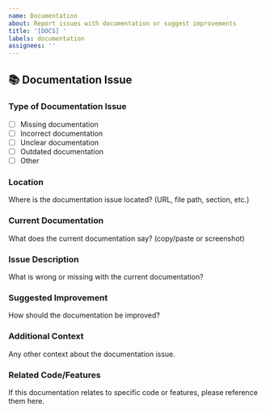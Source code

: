 ```yaml
---
name: Documentation
about: Report issues with documentation or suggest improvements
title: '[DOCS] '
labels: documentation
assignees: ''
---
```


## 📚 Documentation Issue

### Type of Documentation Issue
- [ ] Missing documentation
- [ ] Incorrect documentation
- [ ] Unclear documentation
- [ ] Outdated documentation
- [ ] Other

### Location
Where is the documentation issue located? (URL, file path, section, etc.)

### Current Documentation
What does the current documentation say? (copy/paste or screenshot)

### Issue Description
What is wrong or missing with the current documentation?

### Suggested Improvement
How should the documentation be improved?

### Additional Context
Any other context about the documentation issue.

### Related Code/Features
If this documentation relates to specific code or features, please reference them here.
